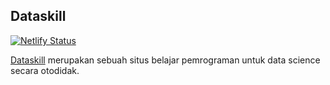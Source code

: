 ## Dataskill

[![Netlify Status](https://api.netlify.com/api/v1/badges/ee6140cf-2113-465e-b8b9-afd17564e885/deploy-status)](https://app.netlify.com/sites/dataskill-hervyqa/deploys)

[Dataskill](https://dataskill.hervyqa.id) merupakan sebuah situs belajar
pemrograman untuk data science secara otodidak.
